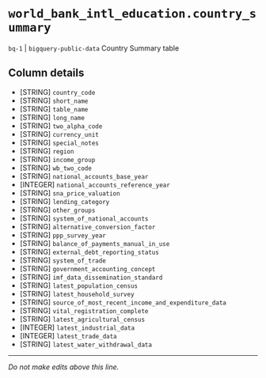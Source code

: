 # `world_bank_intl_education.country_summary`
`bq-1` | `bigquery-public-data`
Country Summary table

## Column details
* [STRING]    `country_code`
* [STRING]    `short_name`
* [STRING]    `table_name`
* [STRING]    `long_name`
* [STRING]    `two_alpha_code`
* [STRING]    `currency_unit`
* [STRING]    `special_notes`
* [STRING]    `region`
* [STRING]    `income_group`
* [STRING]    `wb_two_code`
* [STRING]    `national_accounts_base_year`
* [INTEGER]   `national_accounts_reference_year`
* [STRING]    `sna_price_valuation`
* [STRING]    `lending_category`
* [STRING]    `other_groups`
* [STRING]    `system_of_national_accounts`
* [STRING]    `alternative_conversion_factor`
* [STRING]    `ppp_survey_year`
* [STRING]    `balance_of_payments_manual_in_use`
* [STRING]    `external_debt_reporting_status`
* [STRING]    `system_of_trade`
* [STRING]    `government_accounting_concept`
* [STRING]    `imf_data_dissemination_standard`
* [STRING]    `latest_population_census`
* [STRING]    `latest_household_survey`
* [STRING]    `source_of_most_recent_income_and_expenditure_data`
* [STRING]    `vital_registration_complete`
* [STRING]    `latest_agricultural_census`
* [INTEGER]   `latest_industrial_data`
* [INTEGER]   `latest_trade_data`
* [STRING]    `latest_water_withdrawal_data`

-------------------------------------------------------------------------------
*Do not make edits above this line.*
